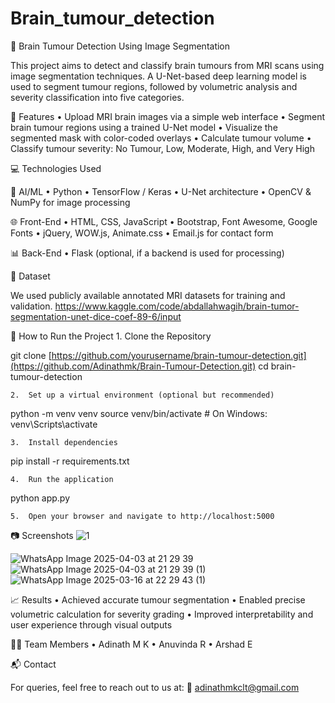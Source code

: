 # Brain_tumour_detection

🧠 Brain Tumour Detection Using Image Segmentation

This project aims to detect and classify brain tumours from MRI scans using image segmentation techniques. A U-Net-based deep learning model is used to segment tumour regions, followed by volumetric analysis and severity classification into five categories.

📌 Features
	•	Upload MRI brain images via a simple web interface
	•	Segment brain tumour regions using a trained U-Net model
	•	Visualize the segmented mask with color-coded overlays
	•	Calculate tumour volume
	•	Classify tumour severity: No Tumour, Low, Moderate, High, and Very High

💻 Technologies Used

🧠 AI/ML
	•	Python
	•	TensorFlow / Keras
	•	U-Net architecture
	•	OpenCV & NumPy for image processing

🌐 Front-End
	•	HTML, CSS, JavaScript
	•	Bootstrap, Font Awesome, Google Fonts
	•	jQuery, WOW.js, Animate.css
	•	Email.js for contact form

📊 Back-End
	•	Flask (optional, if a backend is used for processing)

📁 Dataset

We used publicly available annotated MRI datasets for training and validation. 
https://www.kaggle.com/code/abdallahwagih/brain-tumor-segmentation-unet-dice-coef-89-6/input

🚀 How to Run the Project
	1.	Clone the Repository

git clone [https://github.com/yourusername/brain-tumour-detection.git](https://github.com/Adinathmk/Brain-Tumour-Detection.git)
cd brain-tumour-detection


	2.	Set up a virtual environment (optional but recommended)

python -m venv venv
source venv/bin/activate   # On Windows: venv\Scripts\activate


	3.	Install dependencies

pip install -r requirements.txt


	4.	Run the application

python app.py



	5.	Open your browser and navigate to http://localhost:5000


📷 Screenshots
![1](https://github.com/user-attachments/assets/370c7ef1-1178-4f0d-9932-ea78c47a4329)

![WhatsApp Image 2025-04-03 at 21 29 39](https://github.com/user-attachments/assets/2e529b61-ffa0-4aed-9466-ddf3dfd9acf0)
![WhatsApp Image 2025-04-03 at 21 29 39 (1)](https://github.com/user-attachments/assets/38260908-664c-4f8d-adf1-79c16a07870c)
![WhatsApp Image 2025-03-16 at 22 29 43 (1)](https://github.com/user-attachments/assets/02741076-4835-438e-bd6a-4361272f91ec)


📈 Results
	•	Achieved accurate tumour segmentation 
	•	Enabled precise volumetric calculation for severity grading
	•	Improved interpretability and user experience through visual outputs

👩‍💻 Team Members
	•	Adinath M K
	•	Anuvinda R
	•	Arshad E


📬 Contact

For queries, feel free to reach out to us at:
📧 adinathmkclt@gmail.com
